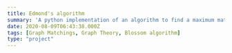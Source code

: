 ```yaml
---
title: Edmond's algorithm
summary: 'A python implementation of an algorithm to find a maximum matching in a graph'
date: 2020-08-09T06:43:38.000Z
tags: [Graph Matchings, Graph Theory, Blossom algorithm]
type: "project"
---
```

